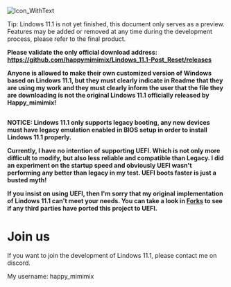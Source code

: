 ![Icon_WithText](https://github.com/user-attachments/assets/e0fd54c8-7dd0-43d7-a579-8e2096b866cb)

Tip: Lindows 11.1 is not yet finished, this document only serves as a preview. Features may be added or removed at any time during the development process, please refer to the final product.

**Please validate the only official download address: https://github.com/happymimimix/Lindows_11.1-Post_Reset/releases**

**Anyone is allowed to make their own customized version of Windows based on Lindows 11.1, but they must clearly indicate in Readme that they are using my work and they must clearly inform the user that the file they are downloading is not the original Lindows 11.1 officially released by Happy_mimimix!**  

##

**NOTICE: Lindows 11.1 only supports legacy booting, any new devices must have legacy emulation enabled in BIOS setup in order to install Lindows 11.1 properly.** 

**Currently, I have no intention of supporting UEFI. Which is not only more difficult to modify, but also less reliable and compatible than Legacy. I did an experiment on the startup speed and obviously UEFI wasn't performing any better than legacy in my test. UEFI boots faster is just a busted myth!**

**If you insist on using UEFI, then I'm sorry that my original implementation of Lindows 11.1 can't meet your needs. You can take a look in [Forks](https://github.com/happymimimix/Lindows_11.1-Post_Reset/forks) to see if any third parties have ported this project to UEFI.**

##

# Join us

If you want to join the development of Lindows 11.1, please contact me on discord. 

My username: happy_mimimix
